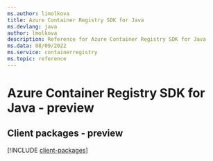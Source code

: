 ```yaml
---
ms.author: limolkova
title: Azure Container Registry SDK for Java
ms.devlang: java
author: lmolkova
description: Reference for Azure Container Registry SDK for Java
ms.data: 08/09/2022
ms.service: containerregistry
ms.topic: reference
---
```

# Azure Container Registry SDK for Java - preview

## Client packages - preview
[!INCLUDE [client-packages](container-registry-client-index.md)]
